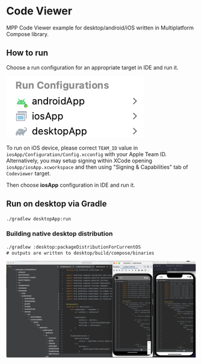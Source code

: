 # Code Viewer
MPP Code Viewer example for desktop/android/iOS written in Multiplatform Compose library.

## How to run

Choose a run configuration for an appropriate target in IDE and run it.

![run-configurations.png](run-configurations.png)

To run on iOS device, please correct `TEAM_ID` value in `iosApp/Configuration/Config.xcconfig` with your Apple Team ID.
Alternatively, you may setup signing within XCode opening `iosApp/iosApp.xcworkspace` and then
using "Signing & Capabilities" tab of `Codeviewer` target.

Then choose **iosApp** configuration in IDE and run it.

## Run on desktop via Gradle

`./gradlew desktopApp:run`

### Building native desktop distribution
```
./gradlew :desktop:packageDistributionForCurrentOS
# outputs are written to desktop/build/compose/binaries
```

![Desktop](screenshots/codeviewer.png)